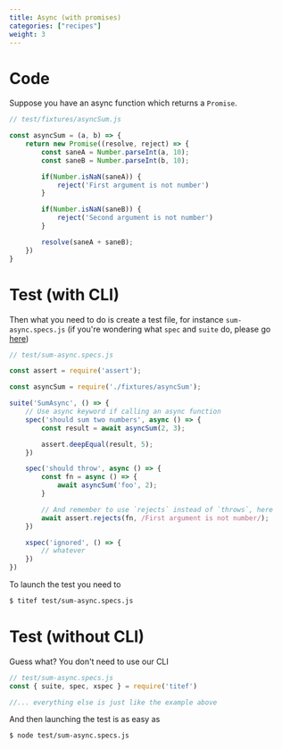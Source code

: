```yaml
---
title: Async (with promises)
categories: ["recipes"]
weight: 3
---
```


# Code

Suppose you have an async function which returns a `Promise`.

```javascript
// test/fixtures/asyncSum.js

const asyncSum = (a, b) => {
    return new Promise((resolve, reject) => {
        const saneA = Number.parseInt(a, 10);
        const saneB = Number.parseInt(b, 10);

        if(Number.isNaN(saneA)) {
            reject('First argument is not number')
        }

        if(Number.isNaN(saneB)) {
            reject('Second argument is not number')
        }

        resolve(saneA + saneB);
    })
}
```

# Test (with CLI)

Then what you need to do is create a test file, for instance `sum-async.specs.js` (if
you're wondering what `spec` and `suite` do, please go [here](./sync))

```javascript
// test/sum-async.specs.js

const assert = require('assert');

const asyncSum = require('./fixtures/asyncSum');

suite('SumAsync', () => {
    // Use async keyword if calling an async function
    spec('should sum two numbers', async () => {
        const result = await asyncSum(2, 3);

        assert.deepEqual(result, 5);
    })

    spec('should throw', async () => {
        const fn = async () => {
            await asyncSum('foo', 2);
        }

        // And remember to use `rejects` instead of `throws`, here
        await assert.rejects(fn, /First argument is not number/);
    })

    xspec('ignored', () => {
        // whatever
    })
})

```

To launch the test you need to

```bash
$ titef test/sum-async.specs.js
```

# Test (without CLI)

Guess what? You don't need to use our CLI

```javascript
// test/sum-async.specs.js
const { suite, spec, xspec } = require('titef')

//... everything else is just like the example above
```

And then launching the test is as easy as

```bash
$ node test/sum-async.specs.js
```